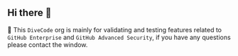 ## Hi there 👋

🧙 This `DiveCode` org is mainly for validating and testing features related to `GitHub Enterprise` and `GitHub Advanced Security`, if you have any questions please contact the window.


